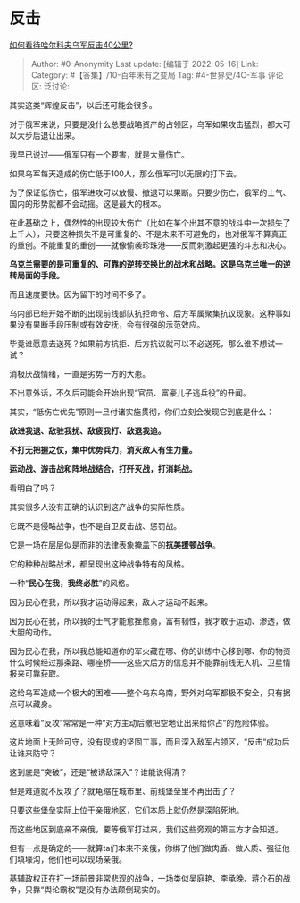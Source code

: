 # 反击
[如何看待哈尔科夫乌军反击40公里?](https://www.zhihu.com/question/532188516/answer/2479830793)

> Author: #0-Anonymity
> Last update: [编辑于 2022-05-16]
> Link:
> Category: #【答集】/10-百年未有之变局
> Tag: #4-世界史/4C-军事
> 评论区:
> 泛讨论:

其实这类“辉煌反击”，以后还可能会很多。

对于俄军来说，只要是没什么总要战略资产的占领区，乌军如果攻击猛烈，都大可以大步后退让出来。

我早已说过——俄军只有一个要害，就是大量伤亡。

如果乌军每天造成的伤亡低于100人，那么俄军可以无限的打下去。

为了保证低伤亡，俄军进攻可以放慢、撤退可以果断。只要少伤亡，俄军的士气、国内的形势就都不会动摇。这是最大的根本。

在此基础之上，偶然性的出现较大伤亡（比如在某个出其不意的战斗中一次损失了上千人），只要这种损失不是可重复的、不是未来不可避免的，也对俄军不算真正的重创。不能重复的重创——就像偷袭珍珠港——反而刺激起更强的斗志和决心。

**乌克兰需要的是可重复的、可靠的逆转交换比的战术和战略。这是乌克兰唯一的逆转局面的手段。**

而且速度要快。因为留下的时间不多了。

乌内部已经开始不断的出现前线部队抗拒命令、后方军属聚集抗议现象。这种事如果没有果断手段压制或有效安抚，会有很强的示范效应。

毕竟谁愿意去送死？如果前方抗拒、后方抗议就可以不必送死，那么谁不想试一试？

消极厌战情绪，一直是劣势一方的大患。

不出意外话，不久后可能会开始出现“官员、富豪儿子逃兵役”的丑闻。

其实，“低伤亡优先”原则一旦付诸实施贯彻，你们立刻会发现它到底是什么：

**敌进我退、敌驻我扰、敌疲我打、敌退我追。**

**不打无把握之仗，集中优势兵力，消灭敌人有生力量。**

**运动战、游击战和阵地战结合，打歼灭战，打消耗战。**

看明白了吗？

其实很多人没有正确的认识到这产战争的实际性质。

它既不是侵略战争，也不是自卫反击战、惩罚战。

它是一场在层层似是而非的法律表象掩盖下的**抗美援顿战争**。

它的种种战略战术，都呈现出这种战争特有的风格。

一种“**民心在我，我终必胜**”的风格。

因为民心在我，所以我才运动得起来，敌人才运动不起来。

因为民心在我，所以我的士气才能愈挫愈勇，富有韧性，我才敢于运动、渗透，做大胆的动作。

因为民心在我，所以我总能知道你的军火藏在哪、你的训练中心移到哪、你的物资什么时候经过那条路、哪座桥——这些大后方的信息并不能靠前线无人机、卫星情报来可靠获取。

这给乌军造成一个极大的困难——整个乌东乌南，野外对乌军都极不安全，只有据点可以藏身。

这意味着“反攻”常常是一种“对方主动后撤把空地让出来给你占”的危险体验。

这片地面上无险可守，没有现成的坚固工事，而且深入敌军占领区，“反击“成功后让谁来防守？

这到底是“突破”，还是“被诱敌深入”？谁能说得清？

但是难道就不反攻了？就龟缩在城市里、前线堡垒里不再出击了？

只要这些堡垒实际上位于亲俄地区，它们本质上就仍然是深陷死地。

而这些地区到底亲不亲俄，要等俄军打过来，我们这些旁观的第三方才会知道。

但有一点是确定的——就算ta们本来不亲俄，你绑了他们做肉盾、做人质、强征他们填壕沟，他们也可以现场亲俄。

基辅政权正在打一场前景非常悲观的战争，一场类似吴庭艳、李承晚、蒋介石的战争，只靠“舆论霸权”是没有办法颠倒现实的。
